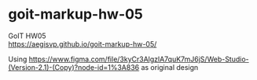 # goit-markup-hw-05
GoIT HW05
<br>
https://aegisvp.github.io/goit-markup-hw-05/

Using
https://www.figma.com/file/3kyCr3AlgzlA7quK7mJ6jS/Web-Studio-(Version-2.1)-(Copy)?node-id=1%3A836
as original design
